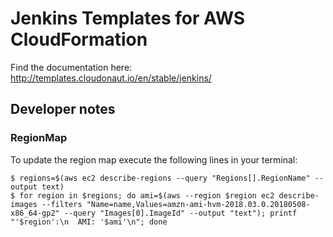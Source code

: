 # Jenkins Templates for AWS CloudFormation

Find the documentation here: http://templates.cloudonaut.io/en/stable/jenkins/

## Developer notes

### RegionMap
To update the region map execute the following lines in your terminal:

```
$ regions=$(aws ec2 describe-regions --query "Regions[].RegionName" --output text)
$ for region in $regions; do ami=$(aws --region $region ec2 describe-images --filters "Name=name,Values=amzn-ami-hvm-2018.03.0.20180508-x86_64-gp2" --query "Images[0].ImageId" --output "text"); printf "'$region':\n  AMI: '$ami'\n"; done
```
